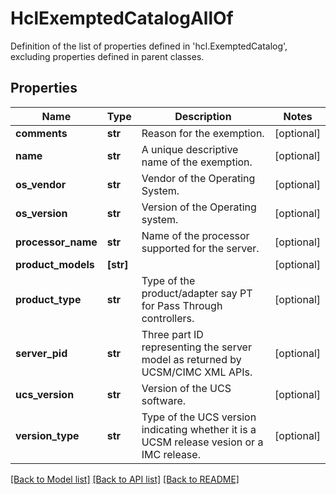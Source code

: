# HclExemptedCatalogAllOf

Definition of the list of properties defined in 'hcl.ExemptedCatalog', excluding properties defined in parent classes.
## Properties
Name | Type | Description | Notes
------------ | ------------- | ------------- | -------------
**comments** | **str** | Reason for the exemption. | [optional] 
**name** | **str** | A unique descriptive name of the exemption. | [optional] 
**os_vendor** | **str** | Vendor of the Operating System. | [optional] 
**os_version** | **str** | Version of the Operating system. | [optional] 
**processor_name** | **str** | Name of the processor supported for the server. | [optional] 
**product_models** | **[str]** |  | [optional] 
**product_type** | **str** | Type of the product/adapter say PT for Pass Through controllers. | [optional] 
**server_pid** | **str** | Three part ID representing the server model as returned by UCSM/CIMC XML APIs. | [optional] 
**ucs_version** | **str** | Version of the UCS software. | [optional] 
**version_type** | **str** | Type of the UCS version indicating whether it is a UCSM release vesion or a IMC release. | [optional] 

[[Back to Model list]](../README.md#documentation-for-models) [[Back to API list]](../README.md#documentation-for-api-endpoints) [[Back to README]](../README.md)


